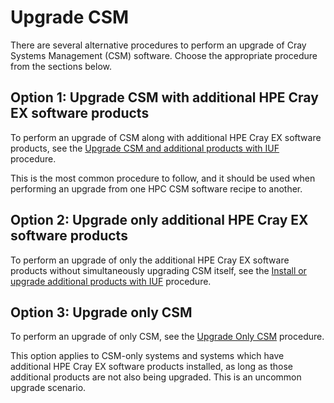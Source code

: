 # Upgrade CSM

There are several alternative procedures to perform an upgrade of Cray Systems Management (CSM)
software. Choose the appropriate procedure from the sections below.

## Option 1: Upgrade CSM with additional HPE Cray EX software products

To perform an upgrade of CSM along with additional HPE Cray EX software products, see the
[Upgrade CSM and additional products with IUF](../operations/iuf/workflows/upgrade_csm_and_additional_products_with_iuf.md)
procedure.

This is the most common procedure to follow, and it should be used when performing an upgrade from
one HPC CSM software recipe to another.

## Option 2: Upgrade only additional HPE Cray EX software products

To perform an upgrade of only the additional HPE Cray EX software products without
simultaneously upgrading CSM itself, see the
[Install or upgrade additional products with IUF](../operations/iuf/workflows/install_or_upgrade_additional_products_with_iuf.md)
procedure.

## Option 3: Upgrade only CSM

To perform an upgrade of only CSM, see the [Upgrade Only CSM](./Upgrade_Only_CSM.md) procedure.

This option applies to CSM-only systems and systems which have additional HPE Cray EX software
products installed, as long as those additional products are not also being upgraded. This is an
uncommon upgrade scenario.
